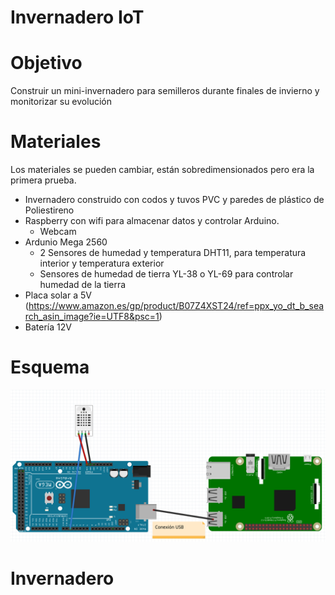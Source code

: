 # Invernadero IoT
# Objetivo
Construir un mini-invernadero para semilleros durante finales de invierno y monitorizar su evolución
# Materiales
Los materiales se pueden cambiar, están sobredimensionados pero era la primera prueba.
- Invernadero construido con codos y tuvos PVC y paredes de plástico de Poliestireno
- Raspberry con wifi para almacenar datos y controlar Arduino.
  - Webcam
- Ardunio Mega 2560
  - 2 Sensores de humedad y temperatura DHT11, para temperatura interior y temperatura exterior
  - Sensores de humedad de tierra YL-38 o YL-69 para controlar humedad de la tierra
- Placa solar a 5V (https://www.amazon.es/gp/product/B07Z4XST24/ref=ppx_yo_dt_b_search_asin_image?ie=UTF8&psc=1)
- Batería 12V
# Esquema
![](images/esquema_01.png)
# Invernadero
